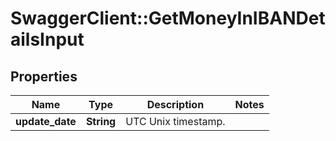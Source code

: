 # SwaggerClient::GetMoneyInIBANDetailsInput

## Properties
Name | Type | Description | Notes
------------ | ------------- | ------------- | -------------
**update_date** | **String** | UTC Unix timestamp. | 


